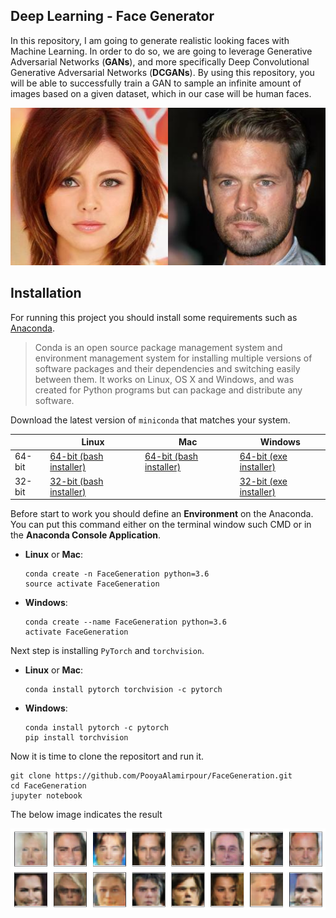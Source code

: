 [image1]: ./Images/Result.png "Result"
[image2]: ./Images/example.jpg "Result"

## Deep Learning - Face Generator

In this repository, I am going to generate realistic looking faces with Machine Learning. In order to do so, we are going to leverage Generative Adversarial Networks (**GANs**), and more specifically Deep Convolutional Generative Adversarial Networks (**DCGANs**). By using this repository, you will be able to successfully train a GAN to sample an infinite amount of images based on a given dataset, which in our case will be human faces.

![Sample Output][image2]

## Installation
For running this project you should install some requirements such as [Anaconda](http://conda.pydata.org/docs). 
> Conda is an open source package management system and environment management system 
for installing multiple versions of software packages and their dependencies and 
switching easily between them. It works on Linux, OS X and Windows, and was created 
for Python programs but can package and distribute any software.

Download the latest version of `miniconda` that matches your system.

|        | Linux | Mac | Windows | 
|--------|-------|-----|---------|
| 64-bit | [64-bit (bash installer)][lin64] | [64-bit (bash installer)][mac64] | [64-bit (exe installer)][win64]
| 32-bit | [32-bit (bash installer)][lin32] |  | [32-bit (exe installer)][win32]

[win64]: https://repo.continuum.io/miniconda/Miniconda3-latest-Windows-x86_64.exe
[win32]: https://repo.continuum.io/miniconda/Miniconda3-latest-Windows-x86.exe
[mac64]: https://repo.continuum.io/miniconda/Miniconda3-latest-MacOSX-x86_64.sh
[lin64]: https://repo.continuum.io/miniconda/Miniconda3-latest-Linux-x86_64.sh
[lin32]: https://repo.continuum.io/miniconda/Miniconda3-latest-Linux-x86.sh

Before start to work you should define an **Environment** on the Anaconda. You can put this command either on the terminal window such CMD or in the **Anaconda Console Application**.

* __Linux__ or __Mac__: 
	```
	conda create -n FaceGeneration python=3.6
	source activate FaceGeneration
	```
* __Windows__: 
	```
	conda create --name FaceGeneration python=3.6
	activate FaceGeneration
	```
	
Next step is installing `PyTorch` and `torchvision`. 

* __Linux__ or __Mac__: 
	```
	conda install pytorch torchvision -c pytorch 
	```
* __Windows__: 
	```
	conda install pytorch -c pytorch
	pip install torchvision
	```
	
Now it is time to clone the repositort and run it.
```
git clone https://github.com/PooyaAlamirpour/FaceGeneration.git
cd FaceGeneration
jupyter notebook
```
The below image indicates the result

![Sample Output][image1]

